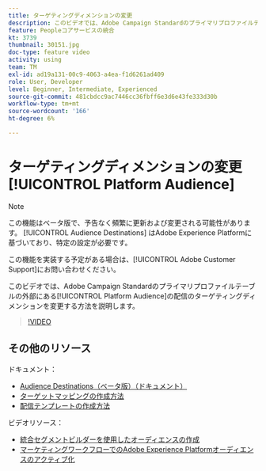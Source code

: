 ```yaml
---
title: ターゲティングディメンションの変更
description: このビデオでは、Adobe Campaign Standardのプライマリプロファイルテーブル以外で、Platform Audienceの配信のターゲティングディメンションを変更する方法を説明します。
feature: Peopleコアサービスの統合
kt: 3739
thumbnail: 30151.jpg
doc-type: feature video
activity: using
team: TM
exl-id: ad19a131-00c9-4063-a4ea-f1d6261ad409
role: User, Developer
level: Beginner, Intermediate, Experienced
source-git-commit: 481cbdcc9ac7446cc36fbff6e3d6e43fe333d30b
workflow-type: tm+mt
source-wordcount: '166'
ht-degree: 6%

---
```


# ターゲティングディメンションの変更 [!UICONTROL Platform Audience]

>[!NOTE]
>
>この機能はベータ版で、予告なく頻繁に更新および変更される可能性があります。 [!UICONTROL Audience Destinations] はAdobe Experience Platformに基づいており、特定の設定が必要です。
>
>この機能を実装する予定がある場合は、[!UICONTROL Adobe Customer Support]にお問い合わせください。

このビデオでは、Adobe Campaign Standardのプライマリプロファイルテーブルの外部にある[!UICONTROL Platform Audience]の配信のターゲティングディメンションを変更する方法を説明します。

>[!VIDEO](https://video.tv.adobe.com/v/30151?quality=12)

## その他のリソース

ドキュメント：

* [Audience Destinations（ベータ版）（ドキュメント）](https://experienceleague.adobe.com/docs/campaign-standard-learn/tutorials/profiles-and-audiences/audience-destinations/audience-destinations-overview.html?lang=en)
* [ターゲットマッピングの作成方法](https://experienceleague.adobe.com/docs/campaign-standard/using/administrating/application-settings/target-mappings-in-campaign.html?lang=en)
* [配信テンプレートの作成方法](https://experienceleague.adobe.com/docs/campaign-standard/using/getting-started/marketing-plans/marketing-activity-templates.html?lang=en)

ビデオリソース：

* [統合セグメントビルダーを使用したオーディエンスの作成](/help/profiles-and-audiences/audience-destinations/creating-audiences-using-segment-builder.md)
* [マーケティングワークフローでのAdobe Experience Platformオーディエンスのアクティブ化](/help/profiles-and-audiences/audience-destinations/activating-aep-audiences.md)
